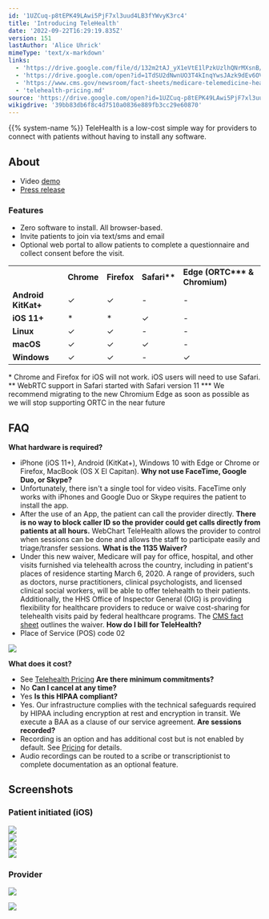 ```yaml
---
id: '1UZCuq-p8tEPK49LAwi5PjF7xl3uud4LB3fYWvyK3rc4'
title: 'Introducing TeleHealth'
date: '2022-09-22T16:29:19.835Z'
version: 151
lastAuthor: 'Alice Uhrick'
mimeType: 'text/x-markdown'
links:
  - 'https://drive.google.com/file/d/132m2tAJ_yX1eVtE1lPzkUzlhQNrMXsnB/view?usp=sharing'
  - 'https://drive.google.com/open?id=1TdSU2dNwnUO3T4kInqYwsJAzk9dEv6OVmNUDdMwljNU'
  - 'https://www.cms.gov/newsroom/fact-sheets/medicare-telemedicine-health-care-provider-fact-sheet'
  - 'telehealth-pricing.md'
source: 'https://drive.google.com/open?id=1UZCuq-p8tEPK49LAwi5PjF7xl3uud4LB3fYWvyK3rc4'
wikigdrive: '39bb83db6f8c4d7510a0836e889fb3cc29e60870'
---
```

{{% system-name %}} TeleHealth is a low-cost simple way for providers to connect with patients without having to install any software.  
  
## About   

* Video [demo](https://drive.google.com/file/d/132m2tAJ_yX1eVtE1lPzkUzlhQNrMXsnB/view?usp=sharing)
* [Press release](https://drive.google.com/open?id=1TdSU2dNwnUO3T4kInqYwsJAzk9dEv6OVmNUDdMwljNU)
  
### Features  

* Zero software to install. All browser-based. 
* Invite patients to join via text/sms and email
* Optional web portal to allow patients to complete a questionnaire and collect consent before the visit. 

<table>
<tr>
<td></td>
<td><strong>Chrome</strong></td>
<td><strong>Firefox</strong></td>
<td><strong>Safari**</strong></td>
<td><strong>Edge (ORTC*** & Chromium)</strong></td>
</tr>
<tr>
<td><strong>Android KitKat+</strong></td>
<td>✓</td>
<td>✓</td>
<td>-</td>
<td>-</td>
</tr>
<tr>
<td><strong>iOS 11+</strong></td>
<td>*</td>
<td>*</td>
<td>✓</td>
<td>-</td>
</tr>
<tr>
<td><strong>Linux</strong></td>
<td>✓</td>
<td>✓</td>
<td>-</td>
<td>-</td>
</tr>
<tr>
<td><strong>macOS</strong></td>
<td>✓</td>
<td>✓</td>
<td>✓</td>
<td>-</td>
</tr>
<tr>
<td><strong>Windows</strong></td>
<td>✓</td>
<td>✓</td>
<td>-</td>
<td>✓</td>
</tr>

</table>
* Chrome and Firefox for iOS will not work. iOS users will need to use Safari.  
** WebRTC support in Safari started with Safari version 11  
*** We recommend migrating to the new Chromium Edge as soon as possible as we will stop supporting ORTC in the near future

  
## FAQ  
  
**What hardware is required?**
* iPhone (iOS 11+), Android (KitKat+), Windows 10 with Edge or Chrome or Firefox, MacBook (OS X El Capitan).
**Why not use FaceTime, Google Duo, or Skype?**
* Unfortunately, there isn't a single tool for video visits. FaceTime only works with iPhones and Google Duo or Skype requires the patient to install the app. 
* After the use of an App, the patient can call the provider directly. <strong>There is no way to block caller ID so the provider could get calls directly from patients at all hours.</strong> WebChart TeleHealth allows the provider to control when sessions can be done and allows the staff to participate easily and triage/transfer sessions. 
**What is the 1135 Waiver?**
* Under this new waiver, Medicare will pay for office, hospital, and other visits furnished via telehealth across the country, including in patient's places of residence starting March 6, 2020.  A range of providers, such as doctors, nurse practitioners, clinical psychologists, and licensed clinical social workers, will be able to offer telehealth to their patients.  Additionally, the HHS Office of Inspector General (OIG) is providing flexibility for healthcare providers to reduce or waive cost-sharing for telehealth visits paid by federal healthcare programs. The [CMS fact sheet](https://www.cms.gov/newsroom/fact-sheets/medicare-telemedicine-health-care-provider-fact-sheet) outlines the waiver. 
**How do I bill for TeleHealth?**
* Place of Service (POS) code 02
  
![](../introducing-telehealth.assets/10000201000003AE0000023380350CD1C9F6F514.png)  

**What does it cost?**
* See [Telehealth Pricing](telehealth-pricing.md)
**Are there minimum commitments?**
* No
**Can I cancel at any time?**
* Yes
**Is this HIPAA compliant?**
* Yes. Our infrastructure complies with the technical safeguards required by HIPAA including encryption at rest and encryption in transit. We execute a BAA as a clause of our service agreement. 
**Are sessions recorded?**
* Recording is an option and has additional cost but is not enabled by default. See [Pricing](#_r8pf4oszsrdj) for details. 
* Audio recordings can be routed to a scribe or transcriptionist to complete documentation as an optional feature. 
  
## Screenshots   

  
### Patient initiated (iOS)  

  
![](../introducing-telehealth.assets/1000000000000483000009C4403BC830FA9C1D0B.png)  
![](../introducing-telehealth.assets/1000000000000483000009C4989134D19570E960.png)  
![](../introducing-telehealth.assets/1000000000000483000009C4DA24093AA6B79008.png)  
![](../introducing-telehealth.assets/1000000000000483000009C4DEE39A80B80299C9.png)  


  
### Provider  

  
![](../introducing-telehealth.assets/1000000000000887000004DA81904015DABC4022.jpg)  


  
![](../introducing-telehealth.assets/1000000000000899000004DA5994662A7BAD60AC.jpg)  


